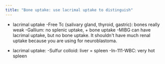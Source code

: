 ```yaml
---
title: "Bone uptake: use lacrimal uptake to distinguish"
---
```

+ lacrimal uptake
-Free Tc (salivary gland, thyroid, gastric): bones really weak
-Gallium: no splenic uptake, + bone uptake
-MIBG can have lacrimal uptake, but no bone uptake. It shouldn't have much renal uptake because you are using for neuroblastoma.

- lacrimal uptake:
-Sulfur colloid: liver = spleen
-In-111-WBC: very hot spleen


